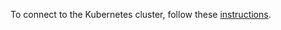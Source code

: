 To connect to the Kubernetes cluster, follow these [instructions](https://cloud.google.com/kubernetes-engine/docs/how-to/api-server-authentication).
